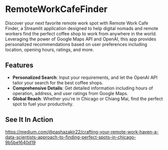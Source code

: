 # RemoteWorkCafeFinder

Discover your next favorite remote work spot with Remote Work Cafe Finder, a Streamlit application designed to help digital nomads and remote workers find the perfect coffee shop to work from anywhere in the world. Leveraging the power of Google Maps API and OpenAI, this app provides personalized recommendations based on user preferences including location, opening hours, ratings, and more.

## Features

- **Personalized Search**: Input your requirements, and let the OpenAI API tailor your search for the best coffee shops.
- **Comprehensive Details**: Get detailed information including hours of operation, address, and user ratings from Google Maps.
- **Global Reach**: Whether you're in Chicago or Chiang Mai, find the perfect spot to fuel your productivity.

## See It In Action

https://medium.com/@pashazakir22/crafting-your-remote-work-haven-a-data-scientists-approach-to-finding-perfect-spots-in-chicago-9b5be1640d19
